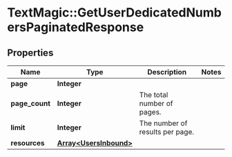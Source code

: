 # TextMagic::GetUserDedicatedNumbersPaginatedResponse

## Properties
Name | Type | Description | Notes
------------ | ------------- | ------------- | -------------
**page** | **Integer** |  | 
**page_count** | **Integer** | The total number of pages. | 
**limit** | **Integer** | The number of results per page. | 
**resources** | [**Array&lt;UsersInbound&gt;**](UsersInbound.md) |  | 


